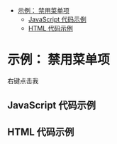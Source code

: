 <!-- START doctoc generated TOC please keep comment here to allow auto update -->
<!-- DON'T EDIT THIS SECTION, INSTEAD RE-RUN doctoc TO UPDATE -->


- [示例： 禁用菜单项](#demo-disabled)
  - [JavaScript 代码示例](#example-code)
  - [HTML 代码示例](#example-html)

<!-- END doctoc generated TOC please keep comment here to allow auto update -->

# 示例： 禁用菜单项

<span class="context-menu-one btn btn-neutral">右键点击我</span>

## JavaScript 代码示例

<script type="text/javascript" class="showcase">
$(function(){
    $.contextMenu({
        selector: '.context-menu-one', 
        callback: function(key, options) {
            var message = "你点击了： " + key;
            $('#msg').text(message);
        },
        items: {
            "edit": {name: "可点击", icon: "edit", disabled: false},
            "cut": {name: "已禁用", icon: "cut", disabled: true}
        }
    });
});
</script>

## HTML 代码示例
<div style="display:none;" class="showcase" data-showcase-import=".context-menu-one"></div>
<div id="msg"></div>